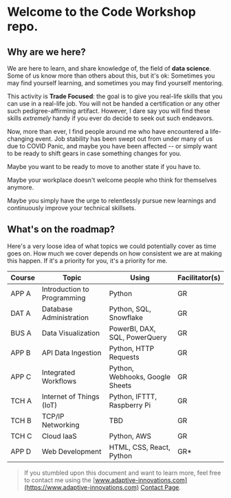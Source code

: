 
# Welcome to the **Code Workshop** repo.

## Why are we here?

We are here to learn, and share knowledge of, the field of **data science**. 
Some of us know more than others about this, but it's ok: Sometimes you may find yourself learning, and sometimes you may find yourself mentoring.

This activity is **Trade Focused**: the goal is to give you real-life skills that you can use in a real-life job. You will not be handed a certification or any other such pedigree-affirming artifact. However, I dare say you will find these skills _extremely_ handy if you ever do decide to seek out such endeavors.

Now, more than ever, I find people around me who have encountered a life-changing event.
Job stability has been swept out from under many of us due to COVID Panic, and maybe you have been affected -- or simply want to be ready to shift gears in case something changes for you.

Maybe you want to be ready to move to another state if you have to.

Maybe your workplace doesn't welcome people who think for themselves anymore.  

Maybe you simply have the urge to relentlessly pursue new learnings and continuously improve your technical skillsets.

## What's on the roadmap?

Here's a very loose idea of what topics we could potentially cover as time goes on.
How much we cover depends on how consistent we are at making this happen.
If it's a priority for you, it's a priority for me.

|Course |Topic                       |Using                                |Facilitator(s) |
|-------|----------------------------|-------------------------------------|---------------|
|APP A  |Introduction to Programming |Python                               |GR             |
|DAT A  |Database Administration     |Python, SQL, Snowflake               |GR             |
|BUS A  |Data Visualization          |PowerBI, DAX, SQL, PowerQuery        |GR             |
|APP B  |API Data Ingestion          |Python, HTTP Requests                |GR             |
|APP C  |Integrated Workflows        |Python, Webhooks, Google Sheets      |GR             |
|TCH A  |Internet of Things (IoT)    |Python, IFTTT, Raspberry Pi          |GR             |
|TCH B  |TCP/IP Networking           |TBD                                  |GR             |
|TCH C  |Cloud IaaS                  |Python, AWS                          |GR             |
|APP D  |Web Development             |HTML, CSS, React, Python             |GR*            |

> If you stumbled upon this document and want to learn more, feel free to contact me using the [www.adaptive-innovations.com](https://www.adaptive-innovations.com) [Contact Page](https://form.typeform.com/c/lphPGSHM).